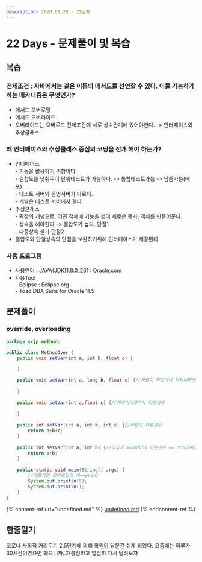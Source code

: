 ```yaml
---
description: 2020.08.28 - 21일차
---
```


# 22 Days - 문제풀이 및 복습

## 복습

### 전제조건 : 자바에서는 같은 이름의 메서드를 선언할 수 있다. 이를 가능하게 하는 매카니즘은 무엇인가? 

* 메서드 오버로딩
* 메서드 오버라이드
* 오버라이드는 오버로드 전제조건에 서로 상속관계에 있어야한다. -> 인터페이스와 추상클래스

### 왜 인터페이스와 추상클래스 중심의 코딩을 전개 해야 하는가? 

* 인터페이스\
  \- 기능을 활용하기 위함이다.\
  \- 결합도를 낮춰주어 단위테스트가 가능하다. -> 통합테스트가능 -> 남품가능(배포)\
  \- 테스트 서버와 운영서버가 다르다.\
  \- 개발은 테스트 서버에서 한다.
*  추상클래스\
  \- 확장의 개념으로, 어떤 객체에 기능을 붙여 새로운 종자, 객체를 만들어준다.\
  \- 상속을 해야한다 -> 결합도가 높다. 단점1\
  \- 다중상속 불가 단점2
* 결합도와 단일상속의 단점을 보완하기위해 인터페이스가 제공된다.

### 사용 프로그램

* 사용언어 : JAVA(JDK)1.8.0\_261 : Oracle.com
* 사용Tool \
  \- Eclipse : Eclipse.org\
  \- Toad DBA Suite for Oracle 11.5

## 문제풀이

### override, overloading

```java
package scjp.method;

public class MethodOver {
	public void setVar(int a, int b, float c) {
		
	}

	public void setVar(int a, long b, float c) {//타입이 다르거나 파라미터갯수가 달라야만한다.
		
	}
	
	public void setVar(int a,float c) {//파라미터갯수가 다른경우
		
	}
	
	public int setVar(int a, int b, int c) {//타입이 다른경우
		return a+b+c;
	}
	
	public int setVar(int a, int b) {//타입과 파라미터가 다른경우 == 오버라이딩
		return a+b;
	}
	
	public static void main(String[] args) {
		//대표적인 오버로딩의 예==print
		System.out.println(5);
		System.out.println();
	}
}
```

{% content-ref url="undefined.md" %}
[undefined.md](undefined.md)
{% endcontent-ref %}

## 한줄일기

코로나 사회적 거리두기 2.5단계에 의해 학원이 당분간 쉬게 되었다. 요즘에는 하루가 30시간이였으면 했으니까..재충전하고 열심히 다시 달려보자
